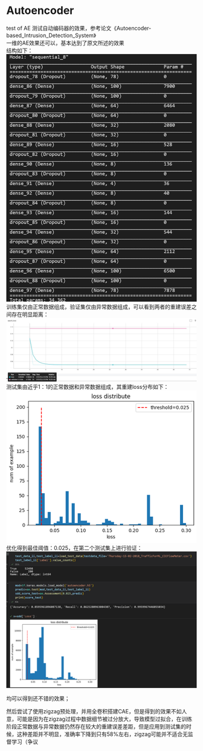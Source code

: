 # Autoencoder
test of AE
测试自动编码器的效果，参考论文《Autoencoder-based_Intrusion_Detection_System》  
一维的AE效果还可以，基本达到了原文所述的效果  
结构如下：  
![image](image/network.png)  
训练集仅由正常数据组成，验证集仅由异常数据组成，可以看到两者的重建误差之间存在明显距离：  
![image](image/loss.jpg)  
测试集由近乎1：1的正常数据和异常数据组成，其重建loss分布如下：  
![image](image/detection_1.png)
优化得到最佳阈值：0.025，在第二个测试集上进行验证：  
![image](image/test2.png)

均可以得到还不错的效果；   
   
然后尝试了使用zigzag预处理，并用全卷积搭建CAE，但是得到的效果不如人意，可能是因为在zigzag过程中数据细节被过分放大，导致模型过拟合，在训练阶段正常数据与异常数据仍然存在较大的重建误差差距，但是应用到测试集的时候，这种差距并不明显，准确率下降到只有58%左右，zigzag可能并不适合无监督学习（争议
